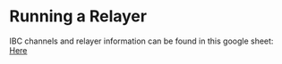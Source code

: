 # Running a Relayer

IBC channels and relayer information can be found in this google sheet: [Here](https://docs.google.com/spreadsheets/d/1lWDOkWRgy_mU0LEuTPwv5Z4dclNw2OCDTNQMzw0RzyQ/edit#gid=0)
